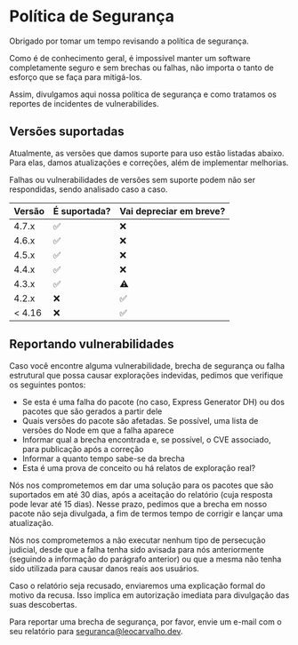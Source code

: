 # Política de Segurança

Obrigado por tomar um tempo revisando a política de segurança.

Como é de conhecimento geral, é impossível manter um software completamente seguro e sem brechas ou falhas, não importa o tanto de esforço que se faça para mitigá-los.

Assim, divulgamos aqui nossa política de segurança e como tratamos os reportes de incidentes de vulnerabilides.

## Versões suportadas

Atualmente, as versões que damos suporte para uso estão listadas abaixo. Para elas, damos atualizações e correções, além de implementar melhorias.

Falhas ou vulnerabilidades de versões sem suporte podem não ser respondidas, sendo analisado caso a caso.

| Versão  | É suportada?       | Vai depreciar em breve? |
| ------- | ------------------ | ----------------------- |
| 4.7.x   | :white_check_mark: | :x:                     |
| 4.6.x   | :white_check_mark: | :x:                     |
| 4.5.x   | :white_check_mark: | :x:                     |
| 4.4.x   | :white_check_mark: | :x:                     |
| 4.3.x   | :white_check_mark: | :warning:               |
| 4.2.x   | :x:                | :white_check_mark:      |
| < 4.16  | :x:                | :white_check_mark:      |

## Reportando vulnerabilidades

Caso você encontre alguma vulnerabilidade, brecha de segurança ou falha estrutural que possa causar explorações indevidas, pedimos que verifique os seguintes pontos:

* Se esta é uma falha do pacote (no caso, Express Generator DH) ou dos pacotes que são gerados a partir dele
* Quais versões do pacote são afetadas. Se possível, uma lista de versões do Node em que a falha aparece
* Informar qual a brecha encontrada e, se possível, o CVE associado, para publicação após a correção
* Informar a quanto tempo sabe-se da brecha
* Esta é uma prova de conceito ou há relatos de exploração real?

Nós nos comprometemos em dar uma solução para os pacotes que são suportados em até 30 dias, após a aceitação do relatório (cuja resposta pode levar até 15 dias). Nesse prazo, pedimos que a brecha em nosso pacote não seja divulgada, a fim de termos tempo de corrigir e lançar uma atualização.

Nós nos comprometemos a não executar nenhum tipo de persecução judicial, desde que a falha tenha sido avisada para nós anteriormente (seguindo a informação do parágrafo anterior) ou que a mesma não tenha sido utilizada para causar danos reais aos usuários.

Caso o relatório seja recusado, enviaremos uma explicação formal do motivo da recusa. Isso implica em autorização imediata para divulgação das suas descobertas.

Para reportar uma brecha de segurança, por favor, envie um e-mail com o seu relatório para [seguranca@leocarvalho.dev](mailto:seguranca@leocarvalho.dev).
